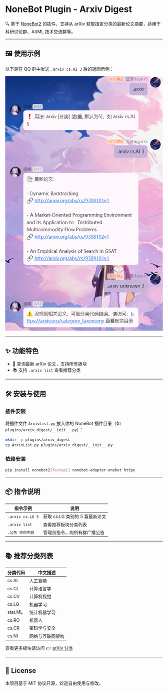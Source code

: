 # NoneBot Plugin - Arxiv Digest

🔍 基于 [NoneBot2](https://v2.nonebot.dev/) 的插件，支持从 arXiv 获取指定分类的最新论文摘要，适用于科研讨论群、AI/ML 技术交流群等。

---

## 🖼 使用示例

以下是在 QQ 群中发送 `.arxiv cs.AI 3` 后的返回示例：

![arxiv demo](demo/demo.png)

---

## ✨ 功能特色

- 🧠 查询最新 arXiv 论文，支持所有板块
- 📚 支持 `.arxiv list` 查看推荐分类

---

## 🛠 安装与使用

### 插件安装

将插件文件 `ArxivList.py` 放入你的 NoneBot 插件目录（如 `plugins/arxiv_digest/__init__.py`）：

```bash
mkdir -p plugins/arxiv_digest
cp ArxivList.py plugins/arxiv_digest/__init__.py
```

### 依赖安装

```bash
pip install nonebot2[fastapi] nonebot-adapter-onebot httpx
```

---

## 📦 指令说明

| 指令示例            | 说明                       |
|---------------------|----------------------------|
| `.arxiv cs.LG 5`     | 获取 cs.LG 类别的 5 篇最新论文 |
| `.arxiv list`        | 查看推荐板块分类列表          |
| `.公告 你的内容`     | 管理员指令，向所有群广播公告     |

---

## 📚 推荐分类列表

| 分类代码 | 中文描述 |
|----------|-----------|
| cs.AI    | 人工智能 |
| cs.CL    | 计算语言学 |
| cs.CV    | 计算机视觉 |
| cs.LG    | 机器学习 |
| stat.ML  | 统计机器学习 |
| cs.RO    | 机器人 |
| cs.CR    | 密码学与安全 |
| cs.NI    | 网络与互联网架构 |

查看更多板块请访问 👉 [arXiv 分类](https://arxiv.org/category_taxonomy)


---

## 📃 License

本项目基于 MIT 协议开源，欢迎自由使用与修改。
